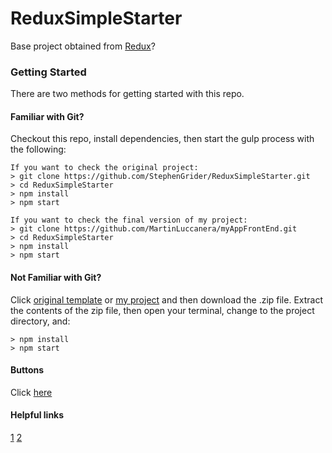 # ReduxSimpleStarter

Base project obtained from [Redux](https://www.udemy.com/react-redux/)?

### Getting Started

There are two methods for getting started with this repo.

#### Familiar with Git?
Checkout this repo, install dependencies, then start the gulp process with the following:

```
If you want to check the original project: 
> git clone https://github.com/StephenGrider/ReduxSimpleStarter.git
> cd ReduxSimpleStarter
> npm install
> npm start
```

```
If you want to check the final version of my project: 
> git clone https://github.com/MartinLuccanera/myAppFrontEnd.git
> cd ReduxSimpleStarter
> npm install
> npm start
```

#### Not Familiar with Git?
Click [original template](https://github.com/StephenGrider/ReactStarter/releases) or [my project](https://github.com/MartinLuccanera/ReactStarter/releases) and then download the .zip file. Extract the contents of the zip file, then open your terminal, change to the project directory, and:

```
> npm install
> npm start
```

#### Buttons

Click [here](https://medium.com/technoetics/create-basic-login-forms-using-create-react-app-module-in-reactjs-511b9790dede)

#### Helpful links

[1](https://daveceddia.com/how-does-redux-work/)
[2](https://medium.freecodecamp.org/understanding-redux-the-worlds-easiest-guide-to-beginning-redux-c695f45546f6)
